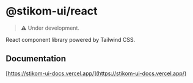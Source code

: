 # @stikom-ui/react

> :warning: Under development.

React component library powered by Tailwind CSS.

## Documentation

[https://stikom-ui-docs.vercel.app/](https://stikom-ui-docs.vercel.app/)
